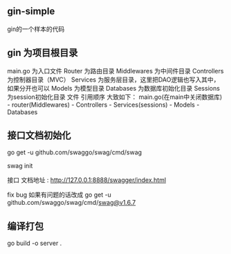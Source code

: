 ## gin-simple
gin的一个样本的代码


## gin 为项目根目录
main.go 为入口文件
Router 为路由目录
Middlewares 为中间件目录
Controllers 为控制器目录（MVC）
Services 为服务层目录，这里把DAO逻辑也写入其中，如果分开也可以
Models 为模型目录
Databases 为数据库初始化目录
Sessions 为session初始化目录
文件 引用顺序 大致如下：
main.go(在main中关闭数据库) - router(Middlewares) - Controllers - Services(sessions) - Models - Databases



## 接口文档初始化

go get -u github.com/swaggo/swag/cmd/swag


swag init


接口 文档地址 : http://127.0.0.1:8888/swagger/index.html

fix bug 如果有问题的话改成 go get -u github.com/swaggo/swag/cmd/swag@v1.6.7

## 编译打包

go build -o server .